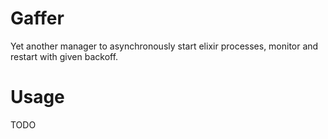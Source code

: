 # Gaffer

Yet another manager to asynchronously start elixir processes, monitor and restart with given backoff.

# Usage

TODO
